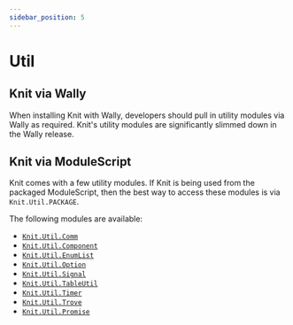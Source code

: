 ```yaml
---
sidebar_position: 5
---
```


# Util

## Knit via Wally
When installing Knit with Wally, developers should pull in utility modules
via Wally as required. Knit's utility modules are significantly slimmed down
in the Wally release.

## Knit via ModuleScript
Knit comes with a few utility modules. If Knit is being used from the packaged
ModuleScript, then the best way to access these modules is via `Knit.Util.PACKAGE`.

The following modules are available:

- [`Knit.Util.Comm`](https://sleitnick.github.io/RbxUtil/api/Comm)
- [`Knit.Util.Component`](https://sleitnick.github.io/RbxUtil/api/Component)
- [`Knit.Util.EnumList`](https://sleitnick.github.io/RbxUtil/api/EnumList)
- [`Knit.Util.Option`](https://sleitnick.github.io/RbxUtil/api/Option)
- [`Knit.Util.Signal`](https://sleitnick.github.io/RbxUtil/api/Signal)
- [`Knit.Util.TableUtil`](https://sleitnick.github.io/RbxUtil/api/TableUtil)
- [`Knit.Util.Timer`](https://sleitnick.github.io/RbxUtil/api/Timer)
- [`Knit.Util.Trove`](https://sleitnick.github.io/RbxUtil/api/Trove)
- [`Knit.Util.Promise`](https://eryn.io/roblox-lua-promise/api/Promise)
